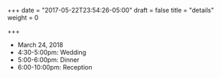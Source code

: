 +++
date = "2017-05-22T23:54:26-05:00"
draft = false
title = "details"
weight = 0

+++

- March 24, 2018
- 4:30-5:00pm: Wedding
- 5:00-6:00pm: Dinner
- 6:00-10:00pm: Reception

